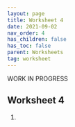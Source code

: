 ```yaml
---
layout: page
title: Worksheet 4
date: 2021-09-02
nav_order: 4
has_children: false
has_toc: false
parent: Worksheets
tag: worksheet
---
```


WORK IN PROGRESS

## Worksheet 4

1. 